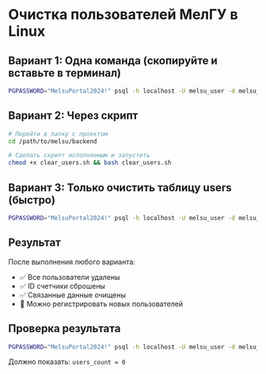 # Очистка пользователей МелГУ в Linux

## Вариант 1: Одна команда (скопируйте и вставьте в терминал)

```bash
PGPASSWORD="MelsuPortal2024!" psql -h localhost -U melsu_user -d melsu_db -c "SET session_replication_role = replica; DELETE FROM activity_logs WHERE user_id IS NOT NULL; DELETE FROM email_verifications; DELETE FROM user_profiles; DELETE FROM user_assignments; DELETE FROM requests; DELETE FROM reports; DELETE FROM student_access; DELETE FROM notifications; DELETE FROM users; ALTER SEQUENCE IF EXISTS users_id_seq RESTART WITH 1; ALTER SEQUENCE IF EXISTS user_profiles_id_seq RESTART WITH 1; ALTER SEQUENCE IF EXISTS email_verifications_id_seq RESTART WITH 1; SET session_replication_role = DEFAULT; SELECT 'Пользователи очищены!' as result, COUNT(*) as users_count FROM users;"
```

## Вариант 2: Через скрипт

```bash
# Перейти в папку с проектом
cd /path/to/melsu/backend

# Сделать скрипт исполняемым и запустить
chmod +x clear_users.sh && bash clear_users.sh
```

## Вариант 3: Только очистить таблицу users (быстро)

```bash
PGPASSWORD="MelsuPortal2024!" psql -h localhost -U melsu_user -d melsu_db -c "DELETE FROM users; ALTER SEQUENCE users_id_seq RESTART WITH 1; SELECT COUNT(*) as remaining_users FROM users;"
```

## Результат

После выполнения любого варианта:
- ✅ Все пользователи удалены
- ✅ ID счетчики сброшены  
- ✅ Связанные данные очищены
- 🔄 Можно регистрировать новых пользователей

## Проверка результата

```bash
PGPASSWORD="MelsuPortal2024!" psql -h localhost -U melsu_user -d melsu_db -c "SELECT COUNT(*) as users_count FROM users;"
```

Должно показать: `users_count = 0` 